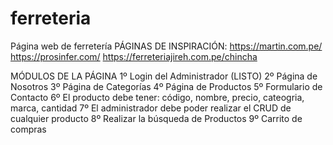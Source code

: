 # ferreteria

Página web de ferretería
PÁGINAS DE INSPIRACIÓN:
https://martin.com.pe/
https://prosinfer.com/
https://ferreteriajireh.com.pe/chincha

MÓDULOS DE LA PÁGINA
1º Login del Administrador (LISTO)
2º Página de Nosotros
3º Página de Categorías
4º Página de Productos
5º Formulario de Contacto
6º El producto debe tener: código, nombre, precio, cateogria, marca, cantidad
7º El administrador debe poder realizar el CRUD de cualquier producto
8º Realizar la búsqueda de Productos
9º Carrito de compras